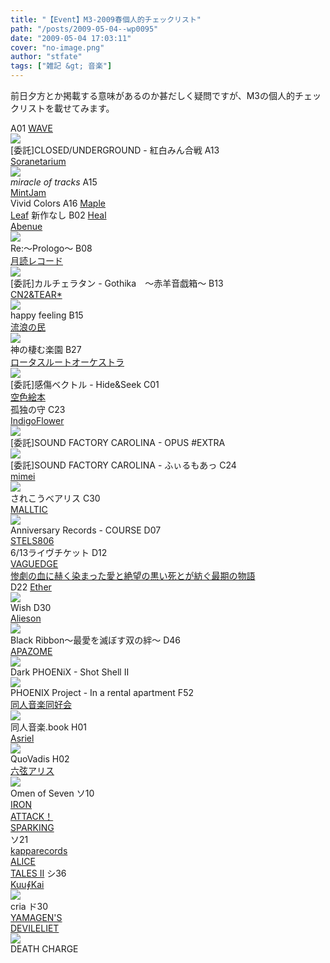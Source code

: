 ```yaml
---
title: "【Event】M3-2009春個人的チェックリスト"
path: "/posts/2009-05-04--wp0095"
date: "2009-05-04 17:03:11"
cover: "no-image.png"
author: "stfate"
tags: ["雑記 &gt; 音楽"]
---
```


<style type="text/css">
<!--
p {white-space: pre-wrap};
-->
</style>

前日夕方とか掲載する意味があるのか甚だしく疑問ですが、M3の個人的チェックリストを載せてみます。

<!--more-->
A01 <a href="http://www.circle-wave.net/" target="_blank">WAVE</a>
<a href="http://www.rekka.jp/kouhaku-cd/" target="_blank"><img src="http://stfate.net/img/kouhaku320banner.jpg" class="image" /></a>
[委託]CLOSED/UNDERGROUND - 紅白みん合戦
A13	<a href="http://soranetarium.com/" target="_blank">Soranetarium</a>
<a href="http://www.luminouscore.com/yukoso/sora/" target="_blank"><img src="http://www.luminouscore.com/yukoso/sora/sora_500.jpg"></a>
*miracle of tracks*
A15	<a href="http://www.mintjam.net/mj/index.html" target="_blank">MintJam</a>
Vivid Colors
A16	<a href="http://shimotsukin.com/" target="_blank">Maple Leaf</a>
新作なし
B02	<a href="http://amorkana.jp/" target="_blank">Heal Abenue</a>
<a href="http://amorkana.jp/project/re/" target="_blank"><img src="http://amorkana.jp/project/re/m3_55.jpg "></a>
Re:～Prologo～
B08	<a href="http://www.tsukuyomi-rec.net/" target="_blank">月読レコード</a>
<a href="http://hatukiyura.sakura.ne.jp/gothika/index.html" target="_blank"><img src="http://hatukiyura.sakura.ne.jp/gothika/img/bana400.png"></a>
[委託]カルチェラタン - Gothika　～赤羊音戯箱～
B13	<a href="http://mure.sakura.ne.jp/index.htm" target="_blank">CN2&TEAR*</a>
<a href="http://mure.sakura.ne.jp/hf/" target="_blank"><img src="http://mure.sakura.ne.jp/hf/bbanana.jpg"></a>
happy feeling
B15	<a href="http://www5.ocn.ne.jp/~rulotami/" target="_blank">流浪の民</a>
<a href="http://www5.ocn.ne.jp/~rulotami/rakuen/index.html" target="_blank"><img src="http://www5.ocn.ne.jp/~rulotami/rakuen/rakuenbanner_a.jpg"></a>
神の棲む楽園
B27	<a href="http://yk.cage.to/" target="_blank">ロータスルートオーケストラ</a>
<a href="http://www.sen-vec.com/hide-and-seek.html" target="_blank"><img src="http://www.sen-vec.com/hide-ban.jpg"></a>
[委託]感傷ベクトル - Hide&Seek
C01	<a href="http://www.sorairoehon.net/" target="_blank">空色絵本</a>
孤独の守
C23	<a href="http://angelica.s229.xrea.com/" target="_blank">IndigoFlower</a>
<a href="http://carolina.web.infoseek.co.jp/ex.html" target="_blank"><img src="http://carolina.web.infoseek.co.jp/sfc_pic/ex_bn1.jpg"></a>
[委託]SOUND FACTORY CAROLINA - OPUS #EXTRA
<a href="http://carolina.web.infoseek.co.jp/filmoa.html" target="_blank"><img src="http://carolina.web.infoseek.co.jp/sfc_pic/fil_bn.jpg"></a>
[委託]SOUND FACTORY CAROLINA - ふぃるもあっ
C24	<a href="http://totsu-kuni.net/" target="_blank">mimei</a>
<a href="http://totsu-kuni.net/" target="_blank"><img src="http://stfate.net/img/mimei_sare3.jpg" class="image" /></a>
されこうべアリス
C30	<a href="http://www.malltic.net/web/" target="_blank">MALLTIC</a>
<a href="http://anniversary-records.com/web/course.index" target="_blank"><img src="http://anniversary-records.com/DQC_248_a400.jpg"></a>
Anniversary Records - COURSE
D07	<a href="http://www.stels806.com/stels806/" target="_blank">STELS806</a>
6/13ライヴチケット
D12	<a href="http://hull.s53.xrea.com/" target="_blank">VAGUEDGE</a>
<a href="http://vaguedge.web.fc2.com/LGCD-007/" target="_blank">惨劇の血に赫く染まった愛と絶望の黒い死とが紡ぐ最期の物語</a>
D22	<a href="http://www.ether-music.com/" target="_blank">Ether</a>
<a href="http://www.ether-music.com/music/wish.html" target="_blank"><img src="http://www.ether-music.com/img/wish/wsbanner.jpg"></a>
Wish
D30	<a href="http://www.alieson.net/html/" target="_blank">Alieson</a>
<a href="http://www.alieson.net/html/" target="_blank"><img src="http://www.alieson.net/html/b_r/img/banner01.jpg"></a>
Black Ribbon～最愛を滅ぼす双の絆～
D46	<a href="http://www.apazome.net/" target="_blank">APAZOME</a>
<a href="http://www.p-pr.info/ss2/" target="_blank"><img src="http://www.p-pr.info/ss2/bn468_ss2.png"></a>
Dark PHOENiX - Shot Shell Ⅱ
<a href="http://www.p-pr.info/2009iara/" target="_blank"><img src="http://www.p-pr.info/2009iara/bn468_ra.png"></a>
PHOENIX Project - In a rental apartment
F52	<a href="http://www.doujin-ongaku.org/" target="_blank">同人音楽同好会</a>
<a href="http://www.doujin-ongaku.org/" target="_blank"><img src="http://www.doujin-ongaku.org/image/top/banner468.jpg"></a>
同人音楽.book
H01	<a href="http://www.asriel.jp/m/" target="_blank">Asriel</a>
<a href="http://www.asriel.jp/m/" target="_blank"><img src="http://stfate.net/img/quovadis_l.jpg" class="image" /></a>
QuoVadis
H02	<a href="http://www.rokugen.net/" target="_blank">六弦アリス</a>
<a href="http://www.rokugen.net/" target="_blank"><img src="http://www.rokugen.net/images/link/400x80.jpg"></a>
Omen of Seven
ソ10	<a href="http://sound.jp/ironchino/attack.html" target="_blank">IRON ATTACK！</a>
<a href="http://sound.jp/ironchino/attack.html" target="_blank">SPARKING</a>
ソ21	<a href="http://www5f.biglobe.ne.jp/~kapparecords/index1.html" target="_blank">kapparecords</a>
<a href="http://www5f.biglobe.ne.jp/~kapparecords/JILLSPROJECT_News.html" target="_blank">ALICE TALES Ⅱ</a>
シ36	<a href="http://pipito.kikirara.jp/kuukai/index.htm" target="_blank">Kuu∮Kai</a>
<a href="http://pipito.kikirara.jp/kuukai/cd.htm#cria" target="_blank"><img src="http://pipito.kikirara.jp/kuukai/cd/cria/cria_banner_b1.jpg"></a>
cria
ド30	<a href="http://devileliet.gozaru.jp/" target="_blank">YAMAGEN'S DEVILELIET</a>
<a href="http://devileliet.gozaru.jp/web_store/death_charge.html" target="_blank"><img src="http://stfate.net/img/DC_banner_468_blue.jpg" class="image" /></a>
DEATH CHARGE
